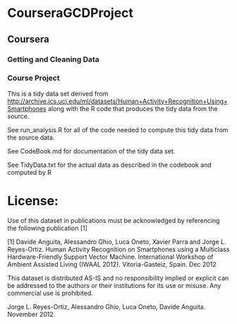 # CourseraGCDProject

## Coursera
### Getting and Cleaning Data
### Course Project

This is a tidy data set derived from http://archive.ics.uci.edu/ml/datasets/Human+Activity+Recognition+Using+Smartphones
along with the R code that produces the tidy data from the source.

See run_analysis.R for all of the code needed to compute this tidy data from the
source data.

See CodeBook.md for documentation of the tidy data set.

See TidyData.txt for the actual data as described in the codebook and computed by R

License:
========
Use of this dataset in publications must be acknowledged by referencing the following publication [1] 

[1] Davide Anguita, Alessandro Ghio, Luca Oneto, Xavier Parra and Jorge L. Reyes-Ortiz. Human Activity Recognition on Smartphones using a Multiclass Hardware-Friendly Support Vector Machine. International Workshop of Ambient Assisted Living (IWAAL 2012). Vitoria-Gasteiz, Spain. Dec 2012

This dataset is distributed AS-IS and no responsibility implied or explicit can be addressed to the authors or their institutions for its use or misuse. Any commercial use is prohibited.

Jorge L. Reyes-Ortiz, Alessandro Ghio, Luca Oneto, Davide Anguita. November 2012.
